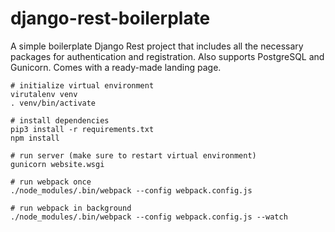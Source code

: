 # django-rest-boilerplate

A simple boilerplate Django Rest project that includes all the necessary packages for authentication and registration.
Also supports PostgreSQL and Gunicorn. Comes with a ready-made landing page.

```
# initialize virtual environment
virutalenv venv
. venv/bin/activate

# install dependencies
pip3 install -r requirements.txt
npm install

# run server (make sure to restart virtual environment)
gunicorn website.wsgi

# run webpack once
./node_modules/.bin/webpack --config webpack.config.js

# run webpack in background
./node_modules/.bin/webpack --config webpack.config.js --watch
```
